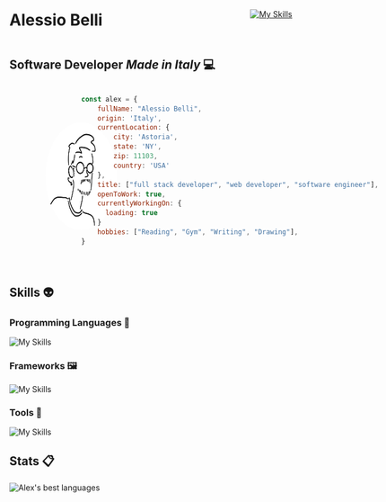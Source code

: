<div style="display: flex; justify-content: space-between; align-items: center;">
  <div>
    <h1>Alessio Belli</h1>
  </div>
  <div>
    <a href="https://www.linkedin.com/in/alessio-belli/">
      <img src="https://skillicons.dev/icons?i=linkedin" alt="My Skills">
    </a>
  </div>
</div>
<!-- ![Typing](https://media3.giphy.com/media/v1.Y2lkPTc5MGI3NjExM2ViN2I2NTI4NjNkYmEwMTAxYmM2MzM0Y2UxODY2MmU4Yzk4NmQ3ZCZlcD12MV9pbnRlcm5hbF9naWZzX2dpZklkJmN0PWc/XIqCQx02E1U9W/giphy.gif) -->

## Software Developer _Made in Italy_ :computer:

<div style="display:flex">
<div>
<img src="./mainProfilePic.png" style="border-radius: 100%; height: 12rem; margin:4rem">
</div>
<div>

```javascript
const alex = {
    fullName: "Alessio Belli",
    origin: 'Italy',
    currentLocation: {
        city: 'Astoria',
        state: 'NY',
        zip: 11103,
        country: 'USA'
    },
    title: ["full stack developer", "web developer", "software engineer"],
    openToWork: true,
    currentlyWorkingOn: {
      loading: true
    }
    hobbies: ["Reading", "Gym", "Writing", "Drawing"],
}
```

</div>
</div>

## Skills :alien:

### Programming Languages :scroll:

![My Skills](https://skillicons.dev/icons?i=js,ts,html,css,python,)

### Frameworks :framed_picture:

![My Skills](https://skillicons.dev/icons?i=nodejs,react,nextjs,bootstrap,tailwind,expressjs,django,postgres&)

### Tools :wrench:

![My Skills](https://skillicons.dev/icons?i=mongodb,firebase,github,aws,gcp,linux,vscode,figma,postman,netlify)

<!-- <div style="display:flex "> -->

## Stats :clipboard:

![Alex's best languages](https://github-readme-stats.vercel.app/api/top-langs/?username=alexmcbex&layout=compact&theme=tokyonight&langs_count=6)

<!-- ![Alex's GitHub stats](https://github-readme-stats.vercel.app/api?username=AlexMcBex&theme=tokyonight&show_icons=true)
</div> -->
<!--
You're not suppposed to read this, here's a cookie 🍪
-->

